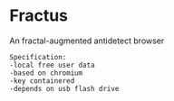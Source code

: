 # Fractus
An fractal-augmented antidetect browser


	Specification:
	-local free user data
	-based on chromium
	-key containered
	-depends on usb flash drive
